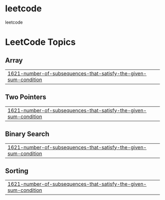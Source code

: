 # leetcode
leetcode

<!---LeetCode Topics Start-->
# LeetCode Topics
## Array
|  |
| ------- |
| [1621-number-of-subsequences-that-satisfy-the-given-sum-condition](https://github.com/meghana885/leetcode/tree/master/1621-number-of-subsequences-that-satisfy-the-given-sum-condition) |
## Two Pointers
|  |
| ------- |
| [1621-number-of-subsequences-that-satisfy-the-given-sum-condition](https://github.com/meghana885/leetcode/tree/master/1621-number-of-subsequences-that-satisfy-the-given-sum-condition) |
## Binary Search
|  |
| ------- |
| [1621-number-of-subsequences-that-satisfy-the-given-sum-condition](https://github.com/meghana885/leetcode/tree/master/1621-number-of-subsequences-that-satisfy-the-given-sum-condition) |
## Sorting
|  |
| ------- |
| [1621-number-of-subsequences-that-satisfy-the-given-sum-condition](https://github.com/meghana885/leetcode/tree/master/1621-number-of-subsequences-that-satisfy-the-given-sum-condition) |
<!---LeetCode Topics End-->